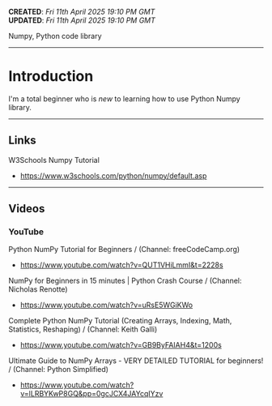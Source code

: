 **CREATED**: *Fri 11th April 2025 19:10 PM GMT*    
**UPDATED**: *Fri 11th April 2025 19:10 PM GMT*  

Numpy, Python code library

-----

# Introduction

I'm a total beginner who is *new* to learning how to use Python Numpy library.

-----

## Links

W3Schools Numpy Tutorial  
- https://www.w3schools.com/python/numpy/default.asp

-----

## Videos

### YouTube

Python NumPy Tutorial for Beginners / (Channel: freeCodeCamp.org)    
- https://www.youtube.com/watch?v=QUT1VHiLmmI&t=2228s

NumPy for Beginners in 15 minutes | Python Crash Course / (Channel: Nicholas Renotte)  
- https://www.youtube.com/watch?v=uRsE5WGiKWo

Complete Python NumPy Tutorial (Creating Arrays, Indexing, Math, Statistics, Reshaping) / (Channel: Keith Galli)  
- https://www.youtube.com/watch?v=GB9ByFAIAH4&t=1200s  

Ultimate Guide to NumPy Arrays - VERY DETAILED TUTORIAL for beginners! / (Channel: Python Simplified)  
- https://www.youtube.com/watch?v=lLRBYKwP8GQ&pp=0gcJCX4JAYcqIYzv
  
